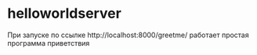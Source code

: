 # helloworldserver
При запуске по ссылке http://localhost:8000/greetme/ работает простая программа приветствия 

